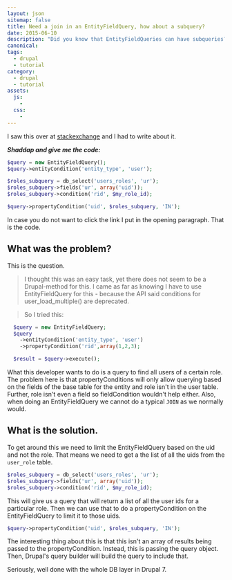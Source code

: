 ```yaml
---
layout: json
sitemap: false
title: Need a join in an EntityFieldQuery, how about a subquery?
date: 2015-06-10
description: "Did you know that EntityFieldQueries can have subqueries? They can."
canonical:
tags:
  - drupal
  - tutorial
category:
  - drupal
  - tutorial
assets:
  js:
    -
  css:
    -
---
```


I saw this over at [stackexchange](http://drupal.stackexchange.com/a/153695/17227) and I had to write about it.

_**Shaddap and give me the code:**_

```php
$query = new EntityFieldQuery();
$query->entityCondition('entity_type', 'user');

$roles_subquery = db_select('users_roles', 'ur');
$roles_subquery->fields('ur', array('uid'));
$roles_subquery->condition('rid', $my_role_id);

$query->propertyCondition('uid', $roles_subquery, 'IN');
```

In case you do not want to click the link I put in the opening paragraph. That is the code.

## What was the problem?

This is the question.

> I thought this was an easy task, yet there does not seem to be a Drupal-method for this. I came as far as knowing I have to use EntityFieldQuery for this - because the API said conditions for user_load_multiple() are deprecated.

> So I tried this:

```php
  $query = new EntityFieldQuery;
  $query
    ->entityCondition('entity_type', 'user')
    ->propertyCondition('rid',array(1,2,3);

  $result = $query->execute();
```

What this developer wants to do is a query to find all users of a certain role. The problem here is that propertyConditions will only allow querying based on the fields of the base table for the entity and role isn't in the user table. Further, role isn't even a field so fieldCondition wouldn't help either. Also, when doing an EntityFieldQuery we cannot do a typical ```JOIN``` as we normally would.

## What is the solution.

To get around this we need to limit the EntityFieldQuery based on the uid and not the role. That means we need to get a the list of all the uids from the ```user_role``` table.

```php
$roles_subquery = db_select('users_roles', 'ur');
$roles_subquery->fields('ur', array('uid'));
$roles_subquery->condition('rid', $my_role_id);
```

This will give us a query that will return a list of all the user ids for a particular role. Then we can use that to do a propertyCondition on the EntityFieldQuery to limit it to those uids.

```php
$query->propertyCondition('uid', $roles_subquery, 'IN');
```

The interesting thing about this is that this isn't an array of results being passed to the propertyCondition. Instead, this is passing the query object. Then, Drupal's query builder will build the query to include that.

Seriously, well done with the whole DB layer in Drupal 7.
